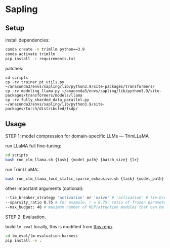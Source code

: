 # Sapling

## Setup

install dependencies:

```bash
conda create -n trimllm python==3.9
conda activate trimllm
pip install -r requirements.txt
```

patches:
```
cd scripts
cp -rv trainer_pt_utils.py ~/anaconda3/envs/sapling/lib/python3.9/site-packages/transformers/
cp -rv modeling_llama.py ~/anaconda3/envs/sapling/lib/python3.9/site-packages/transformers/models/llama
cp -rv fully_sharded_data_parallel.py ~/anaconda3/envs/sapling/lib/python3.9/site-packages/torch/distributed/fsdp/
```

## Usage

STEP 1: model compression for domain-specific LLMs — TrimLLaMA

run LLaMA full fine-tuning:
```bash
cd scripts
bash run_clm_llama.sh {task} {model_path} {batch_size} {lr}
```

run TrimLLaMA:
```bash
bash run_clm_llama_lwcd_static_sparse_exhausive.sh {task} {model_path} {batch_size} {lr} {trial_number}
```

other important arguments (optional):
```bash
--tie_breaker_strategy 'activation' or 'naive' # 'activation' # tie-breaker strategy for layer dropping: naive that drops the one in the front or activation-based that drops the one with max activation norm.
--sparsity_ratio 0.75 # for example, r = 0.75: ratio of frozen parameters vs. trainable parameters.
--max_budget: 48 # maximum number of MLP/attention modules that can be removed before exiting.
```

STEP 2: Evaluation.

build `lm_eval` locally, this is modified from [this repo](https://github.com/EleutherAI/lm-evaluation-harness).
```bash
cd lm_eval/lm-evaluation-harness
pip install -e .
```
